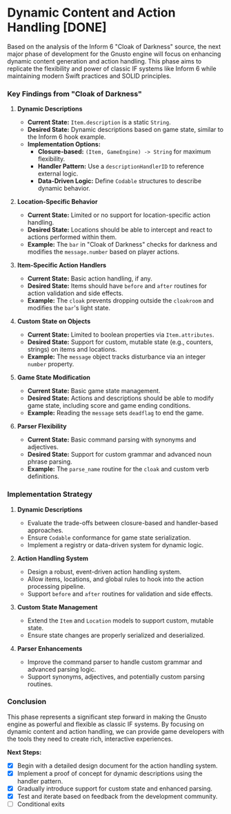 # Dynamic Content and Action Handling [DONE]

Based on the analysis of the Inform 6 "Cloak of Darkness" source, the next major phase of development for the Gnusto engine will focus on enhancing dynamic content generation and action handling. This phase aims to replicate the flexibility and power of classic IF systems like Inform 6 while maintaining modern Swift practices and SOLID principles.

### Key Findings from "Cloak of Darkness"

1. **Dynamic Descriptions**

   - **Current State:** `Item.description` is a static `String`.
   - **Desired State:** Dynamic descriptions based on game state, similar to the Inform 6 hook example.
   - **Implementation Options:**
     - **Closure-based:** `(Item, GameEngine) -> String` for maximum flexibility.
     - **Handler Pattern:** Use a `descriptionHandlerID` to reference external logic.
     - **Data-Driven Logic:** Define `Codable` structures to describe dynamic behavior.

2. **Location-Specific Behavior**

   - **Current State:** Limited or no support for location-specific action handling.
   - **Desired State:** Locations should be able to intercept and react to actions performed within them.
   - **Example:** The `bar` in "Cloak of Darkness" checks for darkness and modifies the `message.number` based on player actions.

3. **Item-Specific Action Handlers**

   - **Current State:** Basic action handling, if any.
   - **Desired State:** Items should have `before` and `after` routines for action validation and side effects.
   - **Example:** The `cloak` prevents dropping outside the `cloakroom` and modifies the `bar`'s light state.

4. **Custom State on Objects**

   - **Current State:** Limited to boolean properties via `Item.attributes`.
   - **Desired State:** Support for custom, mutable state (e.g., counters, strings) on items and locations.
   - **Example:** The `message` object tracks disturbance via an integer `number` property.

5. **Game State Modification**

   - **Current State:** Basic game state management.
   - **Desired State:** Actions and descriptions should be able to modify game state, including score and game ending conditions.
   - **Example:** Reading the `message` sets `deadflag` to end the game.

6. **Parser Flexibility**
   - **Current State:** Basic command parsing with synonyms and adjectives.
   - **Desired State:** Support for custom grammar and advanced noun phrase parsing.
   - **Example:** The `parse_name` routine for the `cloak` and custom verb definitions.

### Implementation Strategy

1. **Dynamic Descriptions**

   - Evaluate the trade-offs between closure-based and handler-based approaches.
   - Ensure `Codable` conformance for game state serialization.
   - Implement a registry or data-driven system for dynamic logic.

2. **Action Handling System**

   - Design a robust, event-driven action handling system.
   - Allow items, locations, and global rules to hook into the action processing pipeline.
   - Support `before` and `after` routines for validation and side effects.

3. **Custom State Management**

   - Extend the `Item` and `Location` models to support custom, mutable state.
   - Ensure state changes are properly serialized and deserialized.

4. **Parser Enhancements**
   - Improve the command parser to handle custom grammar and advanced parsing logic.
   - Support synonyms, adjectives, and potentially custom parsing routines.

### Conclusion

This phase represents a significant step forward in making the Gnusto engine as powerful and flexible as classic IF systems. By focusing on dynamic content and action handling, we can provide game developers with the tools they need to create rich, interactive experiences.

**Next Steps:**

- [x] Begin with a detailed design document for the action handling system.
- [x] Implement a proof of concept for dynamic descriptions using the handler pattern.
- [x] Gradually introduce support for custom state and enhanced parsing.
- [x] Test and iterate based on feedback from the development community.
- [ ] Conditional exits
